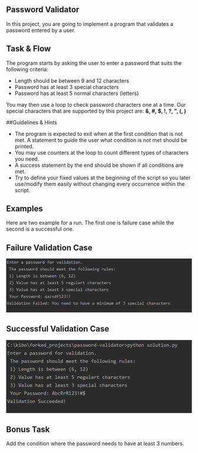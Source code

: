 ## Password Validator

In this project, you are going to implement a program that validates a password entered by a user.

## Task & Flow
The program starts by asking the user to enter a password that suits the following criteria:
- Length should be between 9 and 12 characters
- Password has at least 3 special characters
- Password has at least 5 normal characters (letters)

You may then use a loop to check password characters one at a time. 
Our special characters that are supported by this project are: **&, #, $, !, ?, ", (, )**

##Guidelines & Hints
- The program is expected to exit when at the first condition that is not met. A statement to guide the user what condition is not met should be printed.
- You may use counters at the loop to count different types of characters you need.
- A success statement by the end should be shown if all conditions are met.
- Try to define your fixed values at the beginning of the script so you later use/modify them easily without changing every occurrence within the script.

## Examples
Here are two example for a run. The first one is failure case while the second is a successful one.
## Failure Validation Case
![image](assets/failure_case.PNG)

## Successful Validation Case
![image](assets/success_case.PNG)


## Bonus Task
Add the condition where the password needs to have at least 3 numbers.